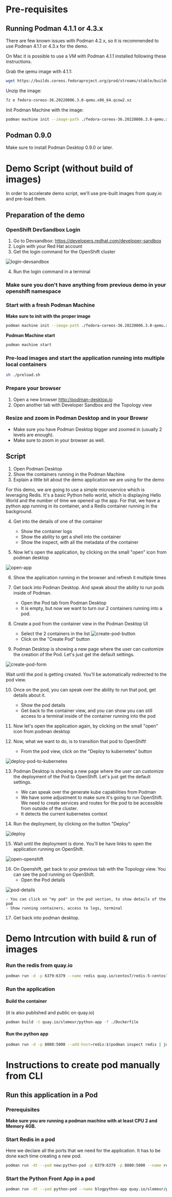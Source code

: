 # Pre-requisites

## Running Podman 4.1.1 or 4.3.x

There are few known issues with Podman 4.2.x, so it is recommended to use Podman 4.1.1 or 4.3.x for the demo.

On Mac it is possible to use a VM with Podman 4.1.1 installed following these instructions.

Grab the qemu image with 4.1.1:
```bash
wget https://builds.coreos.fedoraproject.org/prod/streams/stable/builds/36.20220806.3.0/x86_64/fedora-coreos-36.20220806.3.0-qemu.x86_64.qcow2.xz
```

Unzip the image:
```bash
7z e fedora-coreos-36.20220806.3.0-qemu.x86_64.qcow2.xz
```

Init Podman Machine with the image:
```bash
podman machine init --image-path ./fedora-coreos-36.20220806.3.0-qemu.x86_64.qcow2
```

## Podman 0.9.0

Make sure to install Podman Desktop 0.9.0 or later.

# Demo Script (without build of images)

In order to accelerate demo script, we'll use pre-built images from quay.io and pre-load them.

## Preparation of the demo

### OpenShift DevSandbox Login

1. Go to Devsandbox: https://developers.redhat.com/developer-sandbox
2. Login with your Red Hat account
3. Get the login command for the OpenShift cluster


![login-devsandbox](https://github.com/slemeur/podman-desktop-demo/blob/main/primary-demo-2/assets/devsandbox-login.png)

4. Run the login command in a terminal

### Make sure you don't have anything from previous demo in your openshift namespace


### Start with a fresh Podman Machine

**Make sure to init with the proper image**
```bash
podman machine init --image-path ./fedora-coreos-36.20220806.3.0-qemu.x86_64.qcow2
```

**Podman Machine start**
```bash
podman machine start
```

### Pre-load images and start the application running into multiple local containers

```bash
sh ./preload.sh
```

### Prepare your browser

1. Open a new browser http://podman-desktop.io
2. Open another tab with Developer Sandbox and the Topology view

### Resize and zoom in Podman Desktop and in your Browsr

- Make sure you have Podman Desktop bigger and zoomed in (usually 2 levels are enough).
- Make sure to zoom in your browser as well.

## Script

1. Open Podman Desktop
2. Show the containers running in the Podman Machine
3. Explain a little bit about the demo application we are using for the demo

For this demo, we are going to use a simple microservice which is leveraging Redis. It's a basic Python hello world, which is displaying Hello World and the number of time we opened up the app.
For that, we have a python app running in its container, and a Redis container running in the background.

4. Get into the details of one of the container
    - Show the container logs
    - Show the ability to get a shell into the container
    - Show the inspect, with all the metadata of the container

5. Now let's open the application, by clicking on the small "open" icon from podman desktop

![open-app](https://github.com/slemeur/podman-desktop-demo/blob/main/primary-demo-2/assets/open-app.png)

6. Show the application running in the browser and refresh it multiple times

7. Get back into Podman Desktop. And speak about the ability to run pods inside of Podman. 
    - Open the Pod tab from Podman Desktop
    - It  is empty, but now we want to turn our 2 containers running into a pod.

8. Create a pod from the container view in the Podman Desktop UI
    - Select the 2 containers in the list
![create-pod-button](https://github.com/slemeur/podman-desktop-demo/blob/main/primary-demo-2/assets/create-pod-button.png)
    - Click on the "Create Pod" button

9. Podman Desktop is showing a new page where the user can customize the creation of the Pod. Let's just get the default settings.

![create-pod-form](https://github.com/slemeur/podman-desktop-demo/blob/main/primary-demo-2/assets/create-pod-form.png)

Wait until the pod is getting created. You'll be automatically redirected to the pod view.

10. Once on the pod, you can speak over the ability to run that pod, get details about it.
    - Show the pod details
    - Get back to the container view, and you can show you can still access to a terminal inside of the container running into the pod

11. Now let's open the application again, by clicking on the small "open" icon from podman desktop

12. Now, what we want to do, is to transition that pod to OpenShift! 
    - From the pod view, click on the "Deploy to kubernetes" button

![deploy-pod-to-kubernetes](https://github.com/slemeur/podman-desktop-demo/blob/main/primary-demo-2/assets/deploy-pod-to-kubernetes.png)

13. Podman Desktop is showing a new page where the user can customize the deployment of the Pod to OpenShift. Let's just get the default settings.
    - We can speak over the generate kube capabilities from Podman
    - We have some adjustment to make sure it's going to run OpenShift. We need to create services and routes for the pod to be accessible from outside of the cluster.
    - It detects the current kubernetes context

14. Run the deployment, by clicking on the button "Deploy"

![deploy](https://github.com/slemeur/podman-desktop-demo/blob/main/primary-demo-2/assets/deploy.png)

15. Wait until the deployment is done. You'll be have links to open the application running on OpenShift.

![open-openshift](https://github.com/slemeur/podman-desktop-demo/blob/main/primary-demo-2/assets/open-openshift.png)

16. On Openshift, get back to your previous tab with the Topology view. You can see the pod running on OpenShift.
    - Open the Pod details

![pod-details](https://github.com/slemeur/podman-desktop-demo/blob/main/primary-demo-2/assets/pod-detail.png)

    - You can click on "my pod" in the pod section, to show details of the pod
    - Show running containers, access to logs, terminal

17. Get back into podman desktop.


# Demo Intrcution with build & run of images

### Run the redis from quay.io

```bash
podman run -d -p 6379:6379 --name redis quay.io/centos7/redis-5-centos7
```

### Run the application

#### Build the container

(it is also published and public on quay.io)

```bash
podman build -t quay.io/slemeur/python-app -f ./Dockerfile
```

#### Run the python app 

```bash
podman run -d -p 8080:5000 --add-host=redis:$(podman inspect redis | jq -r '.[0].NetworkSettings.IPAddress') --name python-app quay.io/slemeur/python-app
```

# Instructions to create pod manually from CLI

## Run this application in a Pod

### Prerequisites

**Make sure you are running a podman machine with at least CPU 2 and Memory 4GB.**

### Start Redis in a pod

Here we declare all the ports that we need for the application. It has to be done each time creating a new pod.

```bash
podman run -dt --pod new:python-pod -p 6379:6379 -p 8080:5000 --name redis quay.io/centos7/redis-5-centos7
```

### Start the Python Front App in a pod

```bash
podman run -dt --pod python-pod --name blogpython-app quay.io/slemeur/python-app
```



